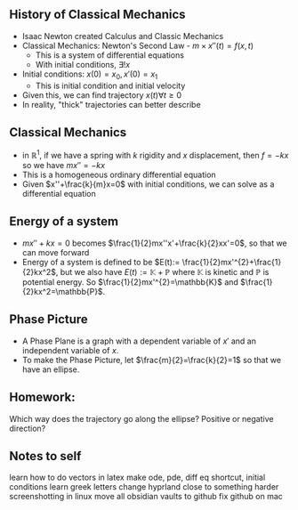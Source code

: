## History of Classical Mechanics
- Isaac Newton created Calculus and Classic Mechanics
- Classical Mechanics: Newton's Second Law - $m \times x''(t) = f(x,t)$
	- This is a system of differential equations
	- With initial conditions, $\exists! x$ 
- Initial conditions: $x(0)=x_0, x'(0)=x_1$
	- This is initial condition and initial velocity
- Given this, we can find trajectory $x(t) \forall t \geq 0$
- In reality, "thick" trajectories can better describe

## Classical Mechanics
- in $\mathbb{R}^1$, if we have a spring with $k$ rigidity and $x$ displacement, then $f=-kx$ so we have $mx''=-kx$
- This is a homogeneous ordinary differential equation
- Given $x''+\frac{k}{m}x=0$ with initial conditions, we can solve as a differential equation

## Energy of a system
- $mx'' + kx = 0$ becomes $\frac{1}{2}mx''x'+\frac{k}{2}xx'=0$, so that we can move forward
- Energy of a system is defined to be $E(t):= \frac{1}{2}mx'^{2}+\frac{1}{2}kx^2$, but we also have $E(t):=\mathbb{K} + \mathbb{P}$ where $\mathbb{K}$ is kinetic and $\mathbb{P}$ is potential energy. So $\frac{1}{2}mx'^{2}=\mathbb{K}$ and $\frac{1}{2}kx^2=\mathbb{P}$. 

## Phase Picture
- A Phase Plane is a graph with a dependent variable of $x'$ and an independent variable of $x$. 
- To make the Phase Picture, let $\frac{m}{2}=\frac{k}{2}=1$ so that we have an ellipse.

## Homework:
Which way does the trajectory go along the ellipse? Positive or negative direction?

## Notes to self
learn how to do vectors in latex
make ode, pde, diff eq shortcut, initial conditions
learn greek letters
change hyprland close to something harder
screenshotting in linux
move all obsidian vaults to github
fix github on mac